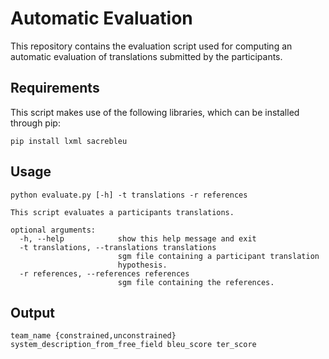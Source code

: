 # Automatic Evaluation
This repository contains the evaluation script used for computing an automatic evaluation of translations submitted by the participants.

## Requirements
This script makes use of the following libraries, which can be installed through pip:
```
pip install lxml sacrebleu
```

## Usage
```
python evaluate.py [-h] -t translations -r references

This script evaluates a participants translations.

optional arguments:
  -h, --help            show this help message and exit
  -t translations, --translations translations
                        sgm file containing a participant translation
                        hypothesis.
  -r references, --references references
                        sgm file containing the references.
```

## Output
```
team_name {constrained,unconstrained} system_description_from_free_field bleu_score ter_score
```

